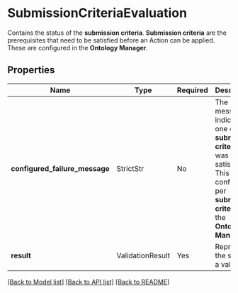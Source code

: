 # SubmissionCriteriaEvaluation

Contains the status of the **submission criteria**.
**Submission criteria** are the prerequisites that need to be satisfied before an Action can be applied.
These are configured in the **Ontology Manager**.


## Properties
Name | Type | Required | Description |
------------ | ------------- | ------------- | ------------- |
**configured_failure_message** | StrictStr | No | The message indicating one of the **submission criteria** was not satisfied. This is configured per **submission criteria** in the **Ontology Manager**.  |
**result** | ValidationResult | Yes | Represents the state of a validation.  |


[[Back to Model list]](../../README.md#documentation-for-models) [[Back to API list]](../../README.md#documentation-for-api-endpoints) [[Back to README]](../../README.md)
